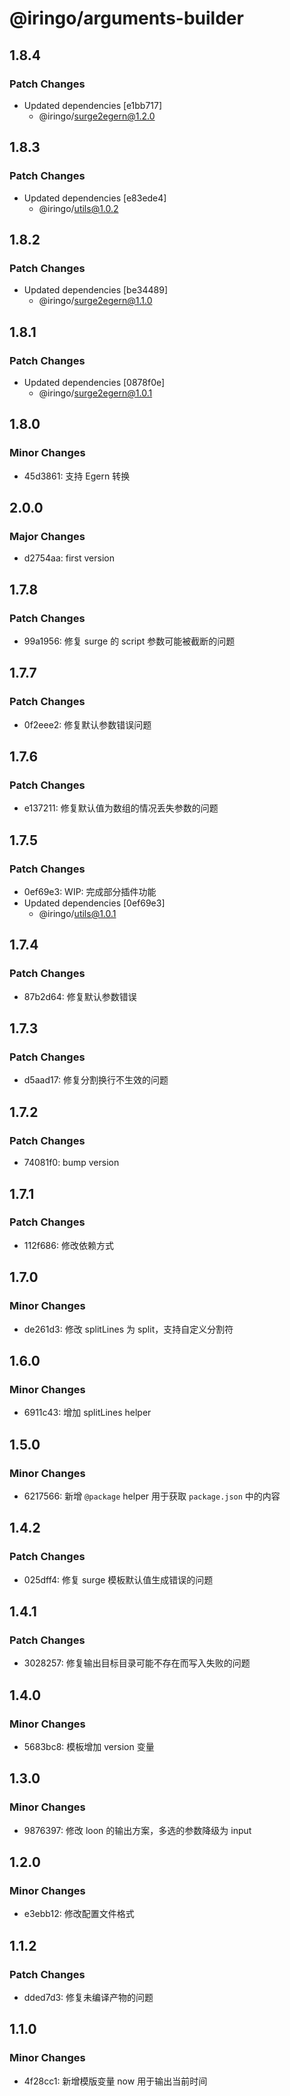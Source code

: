 # @iringo/arguments-builder

## 1.8.4

### Patch Changes

- Updated dependencies [e1bb717]
  - @iringo/surge2egern@1.2.0

## 1.8.3

### Patch Changes

- Updated dependencies [e83ede4]
  - @iringo/utils@1.0.2

## 1.8.2

### Patch Changes

- Updated dependencies [be34489]
  - @iringo/surge2egern@1.1.0

## 1.8.1

### Patch Changes

- Updated dependencies [0878f0e]
  - @iringo/surge2egern@1.0.1

## 1.8.0

### Minor Changes

- 45d3861: 支持 Egern 转换

## 2.0.0

### Major Changes

- d2754aa: first version

## 1.7.8

### Patch Changes

- 99a1956: 修复 surge 的 script 参数可能被截断的问题

## 1.7.7

### Patch Changes

- 0f2eee2: 修复默认参数错误问题

## 1.7.6

### Patch Changes

- e137211: 修复默认值为数组的情况丢失参数的问题

## 1.7.5

### Patch Changes

- 0ef69e3: WIP: 完成部分插件功能
- Updated dependencies [0ef69e3]
  - @iringo/utils@1.0.1

## 1.7.4

### Patch Changes

- 87b2d64: 修复默认参数错误

## 1.7.3

### Patch Changes

- d5aad17: 修复分割换行不生效的问题

## 1.7.2

### Patch Changes

- 74081f0: bump version

## 1.7.1

### Patch Changes

- 112f686: 修改依赖方式

## 1.7.0

### Minor Changes

- de261d3: 修改 splitLines 为 split，支持自定义分割符

## 1.6.0

### Minor Changes

- 6911c43: 增加 splitLines helper

## 1.5.0

### Minor Changes

- 6217566: 新增 `@package` helper 用于获取 `package.json` 中的内容

## 1.4.2

### Patch Changes

- 025dff4: 修复 surge 模板默认值生成错误的问题

## 1.4.1

### Patch Changes

- 3028257: 修复输出目标目录可能不存在而写入失败的问题

## 1.4.0

### Minor Changes

- 5683bc8: 模板增加 version 变量

## 1.3.0

### Minor Changes

- 9876397: 修改 loon 的输出方案，多选的参数降级为 input

## 1.2.0

### Minor Changes

- e3ebb12: 修改配置文件格式

## 1.1.2

### Patch Changes

- dded7d3: 修复未编译产物的问题

## 1.1.0

### Minor Changes

- 4f28cc1: 新增模版变量 now 用于输出当前时间
